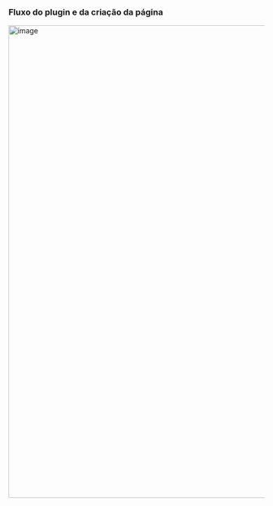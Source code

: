 ### Fluxo do plugin e da criação da página
<img width="929" height="931" alt="image" src="https://github.com/user-attachments/assets/eaac2e1e-594c-48b3-b5bf-b513ca20c41c" />




